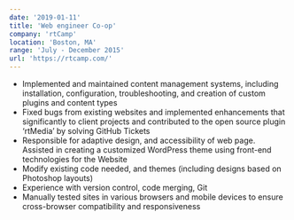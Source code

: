 ```yaml
---
date: '2019-01-11'
title: 'Web engineer Co-op'
company: 'rtCamp'
location: 'Boston, MA'
range: 'July - December 2015'
url: 'https://rtcamp.com/'
---
```


- Implemented and maintained content management systems, including installation, configuration, troubleshooting, and creation of custom plugins and content types
- Fixed bugs from existing websites and implemented enhancements that significantly to client projects and contributed to the open source plugin ‘rtMedia’ by solving GitHub Tickets
- Responsible for adaptive design, and accessibility of web page. Assisted in creating a customized WordPress theme using front-end technologies for the Website
- Modify existing code needed, and themes (including designs based on Photoshop layouts)
- Experience with version control, code merging, Git
- Manually tested sites in various browsers and mobile devices to ensure cross-browser compatibility and responsiveness
